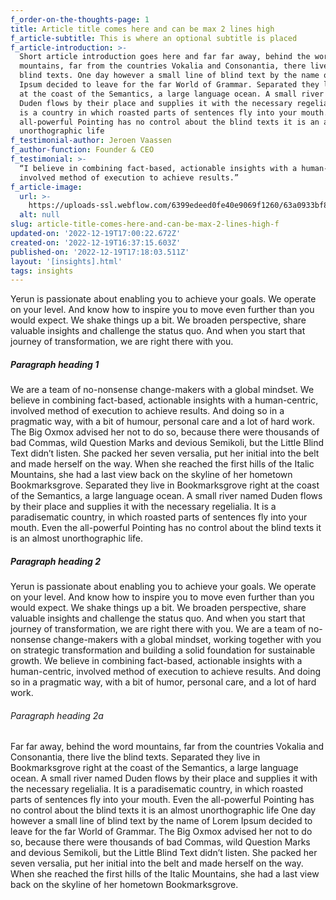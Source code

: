 ```yaml
---
f_order-on-the-thoughts-page: 1
title: Article title comes here and can be max 2 lines high
f_article-subtitle: This is where an optional subtitle is placed
f_article-introduction: >-
  Short article introduction goes here and far far away, behind the word
  mountains, far from the countries Vokalia and Consonantia, there live the
  blind texts. One day however a small line of blind text by the name of Lorem
  Ipsum decided to leave for the far World of Grammar. Separated they live right
  at the coast of the Semantics, a large language ocean. A small river named
  Duden flows by their place and supplies it with the necessary regelialia. It
  is a country in which roasted parts of sentences fly into your mouth. Even the
  all-powerful Pointing has no control about the blind texts it is an almost
  unorthographic life
f_testimonial-author: Jeroen Vaassen
f_author-function: Founder & CEO
f_testimonial: >-
  “I believe in combining fact-based, actionable insights with a human-centric,
  involved method of execution to achieve results.”
f_article-image:
  url: >-
    https://uploads-ssl.webflow.com/6399edeed0fe40e9069f1260/63a0933bf84177ef8e0686b7_63a092ea0612e34c954be7f4_01.jpeg
  alt: null
slug: article-title-comes-here-and-can-be-max-2-lines-high-f
updated-on: '2022-12-19T17:00:22.672Z'
created-on: '2022-12-19T16:37:15.603Z'
published-on: '2022-12-19T17:18:03.511Z'
layout: '[insights].html'
tags: insights
---
```


Yerun is passionate about enabling you to achieve your goals. We operate on your level. And know how to inspire you to move even further than you would expect. We shake things up a bit. We broaden perspective, share valuable insights and challenge the status quo. And when you start that journey of transformation, we are right there with you.

##### Paragraph heading 1

We are a team of no-nonsense change-makers with a global mindset. We believe in combining fact-based, actionable insights with a human-centric, involved method of execution to achieve results. And doing so in a pragmatic way, with a bit of humour, personal care and a lot of hard work. The Big Oxmox advised her not to do so, because there were thousands of bad Commas, wild Question Marks and devious Semikoli, but the Little Blind Text didn’t listen. She packed her seven versalia, put her initial into the belt and made herself on the way. When she reached the first hills of the Italic Mountains, she had a last view back on the skyline of her hometown Bookmarksgrove. Separated they live in Bookmarksgrove right at the coast of the Semantics, a large language ocean. A small river named Duden flows by their place and supplies it with the necessary regelialia. It is a paradisematic country, in which roasted parts of sentences fly into your mouth. Even the all-powerful Pointing has no control about the blind texts it is an almost unorthographic life.

##### Paragraph heading 2

Yerun is passionate about enabling you to achieve your goals. We operate on your level. And know how to inspire you to move even further than you would expect. We shake things up a bit. We broaden perspective, share valuable insights and challenge the status quo. And when you start that journey of transformation, we are right there with you. We are a team of no-nonsense change-makers with a global mindset, working together with you on strategic transformation and building a solid foundation for sustainable growth. We believe in combining fact-based, actionable insights with a human-centric, involved method of execution to achieve results. And doing so in a pragmatic way, with a bit of humor, personal care, and a lot of hard work.

###### Paragraph heading 2a

Far far away, behind the word mountains, far from the countries Vokalia and Consonantia, there live the blind texts. Separated they live in Bookmarksgrove right at the coast of the Semantics, a large language ocean. A small river named Duden flows by their place and supplies it with the necessary regelialia. It is a paradisematic country, in which roasted parts of sentences fly into your mouth. Even the all-powerful Pointing has no control about the blind texts it is an almost unorthographic life One day however a small line of blind text by the name of Lorem Ipsum decided to leave for the far World of Grammar. The Big Oxmox advised her not to do so, because there were thousands of bad Commas, wild Question Marks and devious Semikoli, but the Little Blind Text didn’t listen. She packed her seven versalia, put her initial into the belt and made herself on the way. When she reached the first hills of the Italic Mountains, she had a last view back on the skyline of her hometown Bookmarksgrove.

‍
